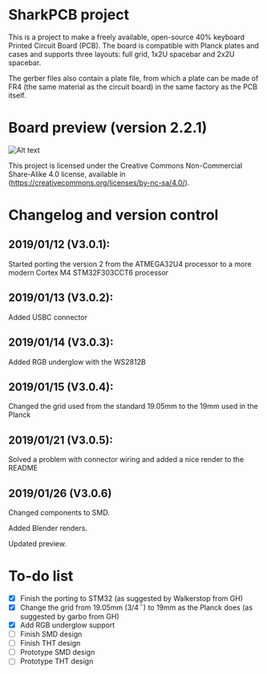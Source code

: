 # SharkPCB project

This is a project to make a freely available, open-source 40% keyboard Printed Circuit Board (PCB). The board is compatible with Planck plates and cases and supports three layouts: full grid, 1x2U spacebar and 2x2U spacebar.

The gerber files also contain a plate file, from which a plate can be made of FR4 (the same material as the circuit board) in the same factory as the PCB itself.

# Board preview (version 2.2.1)

![Alt text](./renders/frontRender.png)

This project is licensed under the Creative Commons Non-Commercial Share-Alike 4.0 license, available in (https://creativecommons.org/licenses/by-nc-sa/4.0/).

# Changelog and version control

## **2019/01/12 (V3.0.1)**:

Started porting the version 2 from the ATMEGA32U4 processor to a more modern Cortex M4 STM32F303CCT6 processor

## **2019/01/13 (V3.0.2)**:

Added USBC connector

## **2019/01/14 (V3.0.3)**:

Added RGB underglow with the WS2812B

## **2019/01/15 (V3.0.4)**:

Changed the grid used from the standard 19.05mm to the 19mm used in the Planck

## **2019/01/21 (V3.0.5)**:

Solved a problem with connector wiring and added a nice render to the README

## **2019/01/26 (V3.0.6)**

Changed components to SMD.

Added Blender renders.

Updated preview.


# To-do list
- [x] Finish the porting to STM32 (as suggested by Walkerstop from GH)
- [x] Change the grid from 19.05mm (3/4΅) to 19mm as the Planck does (as suggested by garbo from GH)
- [x] Add RGB underglow support
- [ ] Finish SMD design
- [ ] Finish THT design
- [ ] Prototype SMD design
- [ ] Prototype THT design
